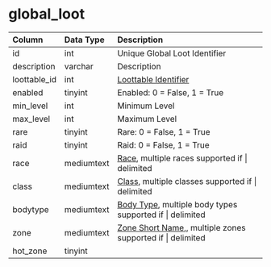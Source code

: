 # global_loot

| Column | Data Type | Description |
| :--- | :--- | :--- |
| id | int | Unique Global Loot Identifier |
| description | varchar | Description |
| loottable_id | int | [Loottable Identifier](loottable.md) |
| enabled | tinyint | Enabled: 0 = False, 1 = True |
| min_level | int | Minimum Level |
| max_level | int | Maximum Level |
| rare | tinyint | Rare: 0 = False, 1 = True |
| raid | tinyint | Raid: 0 = False, 1 = True |
| race | mediumtext | [Race](../../../../categories/npc/race-list), multiple races supported if \| delimited |
| class | mediumtext | [Class](../../../../categories/player/class-list), multiple classes supported if \| delimited |
| bodytype | mediumtext | [Body Type](../../../../categories/npc/body-types), multiple body types supported if \| delimited |
| zone | mediumtext | [Zone Short Name](../../../../categories/zones/zone-list),, multiple zones supported if \| delimited |
| hot_zone | tinyint |  |

